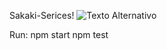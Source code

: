 Sakaki-Serices!
<img src="https://i.ibb.co/qs37qDm/undefined-image.png" alt="Texto Alternativo">

Run:
npm start 
npm test
